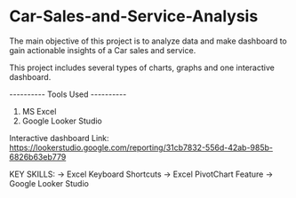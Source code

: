 # Car-Sales-and-Service-Analysis

The main objective of this project is to analyze data and make dashboard to gain actionable insights of a Car sales and service.

This project includes several types of charts, graphs and one interactive dashboard.

---------- Tools Used ----------
1. MS Excel
2. Google Looker Studio

Interactive dashboard Link:
[https://lookerstudio.google.com/reporting/31cb7832-556d-42ab-985b-6826b63eb779
](url)

KEY SKILLS:
-> Excel Keyboard Shortcuts
-> Excel PivotChart Feature
-> Google Looker Studio
